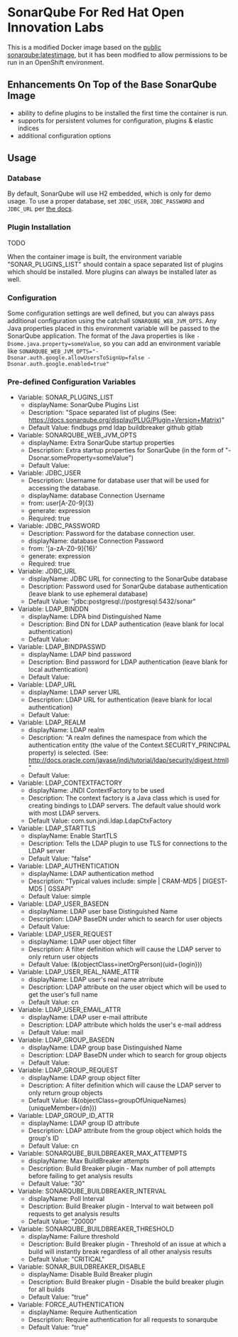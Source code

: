 # SonarQube For Red Hat Open Innovation Labs
This is a modified Docker image based on the [public sonarqube:latestimage](https://hub.docker.com/_/sonarqube/), 
but it has been modified to allow permissions to be run in an OpenShift environment.

## Enhancements On Top of the Base SonarQube Image 

* ability to define plugins to be installed the first time the container is run. 
* supports for persistent volumes for configuration, plugins & elastic indices
* additional configuration options

## Usage

### Database

By default, SonarQube will use H2 embedded, which is only for demo usage. To use a proper database, set `JDBC_USER`, `JDBC_PASSWORD` and `JDBC_URL` per [the docs](https://docs.sonarqube.org/display/SONAR/Installing+the+Server#InstallingtheServer-installingDatabaseInstallingtheDatabase).


### Plugin Installation

TODO

When the container image is built, the environment variable "SONAR_PLUGINS_LIST" should contain a space separated list 
of plugins which should be installed. More plugins can always be installed later as well.

### Configuration
Some configuration settings are well defined, but you can always pass additional configuration using the catchall
`SONARQUBE_WEB_JVM_OPTS`. Any Java properties placed in this environment variable will be passed to the SonarQube 
application. The format of the Java properties is like `-Dsome.java.property=someValue`, so you can add an environment
variable like `SONARQUBE_WEB_JVM_OPTS="-Dsonar.auth.google.allowUsersToSignUp=false -Dsonar.auth.google.enabled=true"`

### Pre-defined Configuration Variables


* Variable: SONAR_PLUGINS_LIST
  * displayName: SonarQube Plugins List
  * Description: "Space separated list of plugins (See: https://docs.sonarqube.org/display/PLUG/Plugin+Version+Matrix)"
  * Default Value: findbugs pmd ldap buildbreaker github gitlab
* Variable: SONARQUBE_WEB_JVM_OPTS
  * displayName: Extra SonarQube startup properties
  * Description: Extra startup properties for SonarQube (in the form of "-Dsonar.someProperty=someValue")
  * Default Value:
* Variable: JDBC_USER
  * Description: Username for database user that will be used for accessing the database.
  * displayName: database Connection Username
  * from: user[A-Z0-9]{3}
  * generate: expression
  * Required: true
* Variable: JDBC_PASSWORD
  * Description: Password for the database connection user.
  * displayName: database Connection Password
  * from: '[a-zA-Z0-9]{16}'
  * generate: expression
  * Required: true
* Variable: JDBC_URL
  * displayName: JDBC URL for connecting to the SonarQube database
  * Description: Password used for SonarQube database authentication (leave blank to use ephemeral database)
  * Default Value: "jdbc:postgresql://postgresql:5432/sonar"
* Variable: LDAP_BINDDN
  * displayName: LDPA bind Distinguished Name
  * Description: Bind DN for LDAP authentication (leave blank for local authentication)
  * Default Value:
* Variable: LDAP_BINDPASSWD
  * displayName: LDAP bind password
  * Description: Bind password for LDAP authentication (leave blank for local authentication)
  * Default Value:
* Variable: LDAP_URL
  * displayName: LDAP server URL
  * Description: LDAP URL for authentication (leave blank for local authentication)
  * Default Value:
* Variable: LDAP_REALM
  * displayName: LDAP realm
  * Description: "A realm defines the namespace from which the authentication entity (the value of the Context.SECURITY_PRINCIPAL property) is selected. (See: http://docs.oracle.com/javase/jndi/tutorial/ldap/security/digest.html)"
  * Default Value:
* Variable: LDAP_CONTEXTFACTORY
  * displayName: JNDI ContextFactory to be used
  * Description: The context factory is a Java class which is used for creating bindings to LDAP servers. The default value should work with most LDAP servers.
  * Default Value: com.sun.jndi.ldap.LdapCtxFactory
* Variable: LDAP_STARTTLS
  * displayName: Enable StartTLS
  * Description: Tells the LDAP plugin to use TLS for connections to the LDAP server
  * Default Value: "false"
* Variable: LDAP_AUTHENTICATION
  * displayName: LDAP authentication method
  * Description:  "Typical values include: simple | CRAM-MD5 | DIGEST-MD5 | GSSAPI"
  * Default Value: simple
* Variable: LDAP_USER_BASEDN
  * displayName: LDAP user base Distinguished Name
  * Description: LDAP BaseDN under which to search for user objects
  * Default Value:
* Variable: LDAP_USER_REQUEST
  * displayName: LDAP user object filter
  * Description: A filter definition which will cause the LDAP server to only return user objects
  * Default Value: (&(objectClass=inetOrgPerson)(uid={login}))
* Variable: LDAP_USER_REAL_NAME_ATTR
  * displayName: LDAP user's real name atrribute
  * Description: LDAP attribute on the user object which will be used to get the user's full name
  * Default Value: cn
* Variable: LDAP_USER_EMAIL_ATTR
  * displayName: LDAP user e-mail attribute
  * Description: LDAP attribute which holds the user's e-mail address
  * Default Value: mail
* Variable: LDAP_GROUP_BASEDN
  * displayName: LDAP group base Distinguished Name
  * Description: LDAP BaseDN under which to search for group objects
  * Default Value:
* Variable: LDAP_GROUP_REQUEST
  * displayName: LDAP group object filter
  * Description: A filter definition which will cause the LDAP server to only return group objects
  * Default Value: (&(objectClass=groupOfUniqueNames)(uniqueMember={dn}))
* Variable: LDAP_GROUP_ID_ATTR
  * displayName: LDAP group ID attribute
  * Description: LDAP attribute from the group object which holds the group's ID
  * Default Value: cn
* Variable: SONARQUBE_BUILDBREAKER_MAX_ATTEMPTS
  * displayName: Max BuildBreaker attempts
  * Description: Build Breaker plugin - Max number of poll attempts before failing to get analysis results
  * Default Value: "30"
* Variable: SONARQUBE_BUILDBREAKER_INTERVAL
  * displayName: Poll Interval
  * Description: Build Breaker plugin - Interval to wait between poll requests to get analysis results
  * Default Value: "20000"
* Variable: SONARQUBE_BUILDBREAKER_THRESHOLD
  * displayName: Failure threshold
  * Description: Build Breaker plugin - Threshold of an issue at which a build will instantly break regardless of all other analysis results
  * Default Value: "CRITICAL"
* Variable: SONAR_BUILDBREAKER_DISABLE
  * displayName: Disable Build Breaker plugin
  * Description: Build Breaker plugin - Disable the build breaker plugin for all builds
  * Default Value: "true"
* Variable: FORCE_AUTHENTICATION
  * displayName: Require Authentication
  * Description: Require authentication for all requests to sonarqube
  * Default Value: "true"